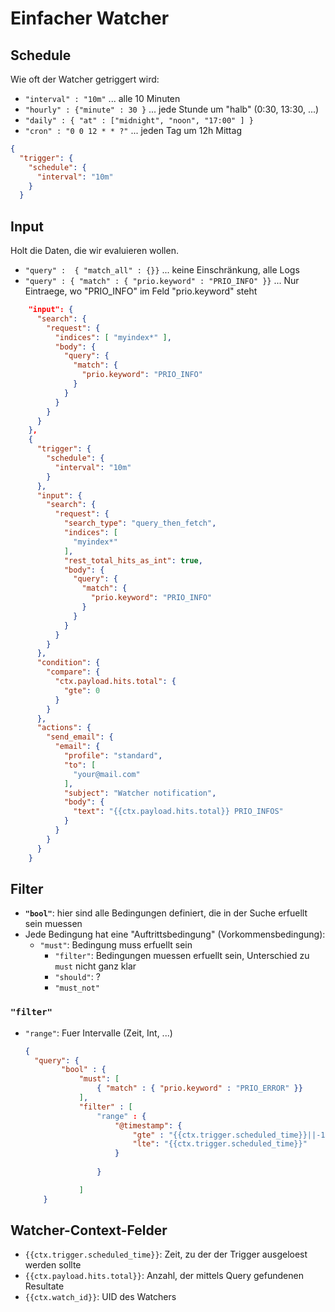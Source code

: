 # Einfacher Watcher

## Schedule 

Wie oft der Watcher getriggert wird:
* `"interval" : "10m"` ... alle 10 Minuten
* `"hourly" : {"minute" : 30 }` ... jede Stunde um "halb" (0:30, 13:30, ...)
* `"daily" : { "at" : ["midnight", "noon", "17:00" ] }`
* `"cron" : "0 0 12 * * ?"` ... jeden Tag um 12h Mittag

```json
{
  "trigger": {
	"schedule": {
	  "interval": "10m"
	}
  }
```

##  Input

Holt die Daten, die wir evaluieren wollen.
* `"query" :  { "match_all" : {}}` ... keine Einschränkung, alle Logs
* `"query" : { "match" : { "prio.keyword" : "PRIO_INFO" }}` ... Nur Eintraege, wo
"PRIO_INFO" im Feld "prio.keyword" steht

```json
	"input": {
	  "search": {
		"request": {
		  "indices": [ "myindex*" ],
		  "body": {
			"query": {
			  "match": {
				"prio.keyword": "PRIO_INFO"
			  }
			}
		  }
		}
	  }
	},
	{
	  "trigger": {
		"schedule": {
		  "interval": "10m"
		}
	  },
	  "input": {
		"search": {
		  "request": {
			"search_type": "query_then_fetch",
			"indices": [
			  "myindex*"
			],
			"rest_total_hits_as_int": true,
			"body": {
			  "query": {
				"match": {
				  "prio.keyword": "PRIO_INFO"
				}
			  }
			}
		  }
		}
	  },
	  "condition": {
		"compare": {
		  "ctx.payload.hits.total": {
			"gte": 0
		  }
		}
	  },
	  "actions": {
		"send_email": {
		  "email": {
			"profile": "standard",
			"to": [
			  "your@mail.com"
			],
			"subject": "Watcher notification",
			"body": {
			  "text": "{{ctx.payload.hits.total}} PRIO_INFOS"
			}
		  }
		}
	  }
	}
```

## Filter

* **`"bool"`**: hier sind alle Bedingungen definiert, die in der Suche erfuellt sein
muessen
* Jede Bedingung hat eine "Auftrittsbedingung" (Vorkommensbedingung):
  * `"must"`: Bedingung muss erfuellt sein
	* `"filter"`: Bedingungen muessen erfuellt sein, Unterschied zu `must` nicht
		ganz klar
	* `"should"`: ?
	* `"must_not"`

### `"filter"`
* `"range"`: Fuer Intervalle (Zeit, Int, ...)

	```json
	{
	  "query": {
			"bool" : {
				"must": [
					{ "match" : { "prio.keyword" : "PRIO_ERROR" }}
				],
				"filter" : [
					"range" : {
						"@timestamp": {
							"gte" : "{{ctx.trigger.scheduled_time}}||-10m",
							"lte": "{{ctx.trigger.scheduled_time}}"
						}
						
					}

				]
		}

## Watcher-Context-Felder
* `{{ctx.trigger.scheduled_time}}`: Zeit, zu der der Trigger ausgeloest werden
	sollte
* `{{ctx.payload.hits.total}}`: Anzahl, der mittels Query gefundenen Resultate
* `{{ctx.watch_id}}`: UID des Watchers

